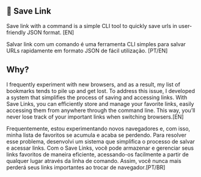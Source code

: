 ## 🔗 Save Link
Save link with a command is a simple CLI tool to quickly save urls in user-friendly JSON format. [EN]

Salvar link com um comando é uma ferramenta CLI simples para salvar URLs rapidamente em formato JSON de fácil utilização. [PT/EN]

## Why?
I frequently experiment with new browsers, and as a result, my list of bookmarks tends to pile up and get lost. To address this issue, I developed a system that simplifies the process of saving and accessing links. With Save Links, you can efficiently store and manage your favorite links, easily accessing them from anywhere through the command line. This way, you’ll never lose track of your important links when switching browsers.[EN]

Frequentemente, estou experimentando novos navegadores e, com isso, minha lista de favoritos se acumula e acaba se perdendo. Para resolver esse problema, desenvolvi um sistema que simplifica o processo de salvar e acessar links. Com o Save Links, você pode armazenar e gerenciar seus links favoritos de maneira eficiente, acessando-os facilmente a partir de qualquer lugar através da linha de comando. Assim, você nunca mais perderá seus links importantes ao trocar de navegador.[PT/BR]